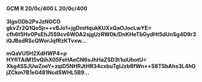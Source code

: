 #### GCM R 20/0c/400 L 20/0c/400
**3IgsODb2PxJzNGCO**<br/>**gkvZr2Q1Qo5jr++vBJo1+jgDmHqukKUXxQaOJocLwYE=**<br/>**cfh6t5Hv0PsEhJ5S9cv6W0A2sjgUzRW0k/DnKHeTbGydHt5dUnSg4D9r3iQJBsdRScQWorJqfRzKTvxw...**<br/><br/>
**mQaVU5H2XdHWP4+p**<br/>**HYflTAiM15vQihX05FeHAeCN6sJhHaZSD3t1uiUhotU=**<br/>**Xkg4SSJUwZoeY+zqiD5NHRJtHR34cxbuTglJzb8fWn++S8TSbAhs3L4hGjZCkm7B1e0481NcdSWHL5B9...**